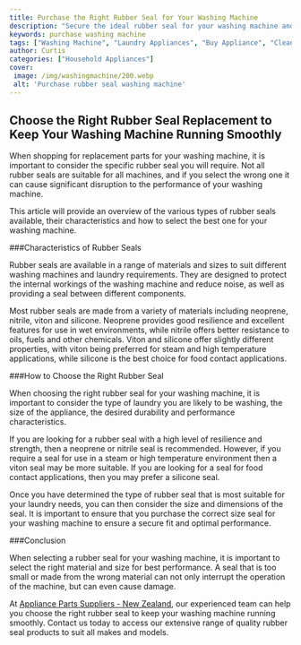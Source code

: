 ```yaml
---
title: Purchase the Right Rubber Seal for Your Washing Machine
description: "Secure the ideal rubber seal for your washing machine and save on costly repairs Get helpful tips on identifying the right seal for your machine and important notes on maintenance after installation"
keywords: purchase washing machine
tags: ["Washing Machine", "Laundry Appliances", "Buy Appliance", "Clean Appliance"]
author: Curtis
categories: ["Household Appliances"]
cover: 
 image: /img/washingmachine/200.webp
 alt: 'Purchase rubber seal washing machine'
---
```

## Choose the Right Rubber Seal Replacement to Keep Your Washing Machine Running Smoothly

When shopping for replacement parts for your washing machine, it is important to consider the specific rubber seal you will require. Not all rubber seals are suitable for all machines, and if you select the wrong one it can cause significant disruption to the performance of your washing machine.

This article will provide an overview of the various types of rubber seals available, their characteristics and how to select the best one for your washing machine.

###Characteristics of Rubber Seals

Rubber seals are available in a range of materials and sizes to suit different washing machines and laundry requirements. They are designed to protect the internal workings of the washing machine and reduce noise, as well as providing a seal between different components.

Most rubber seals are made from a variety of materials including neoprene, nitrile, viton and silicone. Neoprene provides good resilience and excellent features for use in wet environments, while nitrile offers better resistance to oils, fuels and other chemicals. Viton and silicone offer slightly different properties, with viton being preferred for steam and high temperature applications, while silicone is the best choice for food contact applications.

###How to Choose the Right Rubber Seal

When choosing the right rubber seal for your washing machine, it is important to consider the type of laundry you are likely to be washing, the size of the appliance, the desired durability and performance characteristics.

If you are looking for a rubber seal with a high level of resilience and strength, then a neoprene or nitrile seal is recommended. However, if you require a seal for use in a steam or high temperature environment then a viton seal may be more suitable. If you are looking for a seal for food contact applications, then you may prefer a silicone seal.

Once you have determined the type of rubber seal that is most suitable for your laundry needs, you can then consider the size and dimensions of the seal. It is important to ensure that you purchase the correct size seal for your washing machine to ensure a secure fit and optimal performance.

###Conclusion

When selecting a rubber seal for your washing machine, it is important to select the right material and size for best performance. A seal that is too small or made from the wrong material can not only interrupt the operation of the machine, but can even cause damage.

At [Appliance Parts Suppliers - New Zealand](./pages/appliance-parts-suppliers/new-zealand/), our experienced team can help you choose the right rubber seal to keep your washing machine running smoothly. Contact us today to access our extensive range of quality rubber seal products to suit all makes and models.
